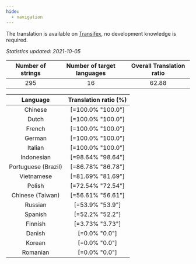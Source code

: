 ```yaml
---
hide:
  - navigation
---
```


<!--
DO NOT EDIT THIS FILE DIRECTLY.
It is generated automatically by transifex_stats.py in the scripts folder.
-->

The translation is available on [Transifex](https://www.transifex.com/quickosm/gui/), no development
knowledge is required.

*Statistics updated: 2021-10-05*

| Number of strings | Number of target languages | Overall Translation ratio |
|:-:|:-:|:-:|
295|16|62.88

| Language | Translation ratio (%) |
|:-:|:-:|
Chinese|[=100.0% "100.0"]|
Dutch|[=100.0% "100.0"]|
French|[=100.0% "100.0"]|
German|[=100.0% "100.0"]|
Italian|[=100.0% "100.0"]|
Indonesian|[=98.64% "98.64"]|
Portuguese (Brazil)|[=86.78% "86.78"]|
Vietnamese|[=81.69% "81.69"]|
Polish|[=72.54% "72.54"]|
Chinese (Taiwan)|[=56.61% "56.61"]|
Russian|[=53.9% "53.9"]|
Spanish|[=52.2% "52.2"]|
Finnish|[=3.73% "3.73"]|
Danish|[=0.0% "0.0"]|
Korean|[=0.0% "0.0"]|
Romanian|[=0.0% "0.0"]|

